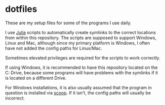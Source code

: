 # dotfiles

These are my setup files for some of the programs I use daily.

I use [Julia](https://julialang.org/) scripts to automatically create symlinks to the correct locations from within this repository. The scripts are supposed to support Windows, Linux and Mac, although since my primary platform is Windows, I often have not added the config paths for Linux/Mac.

Sometimes elevated privileges are required for the scripts to work correctly.

If using Windows, it is recommended to have this repository located on the C: Drive, because some programs will have problems with the symlinks if it is located on a different Drive.

For Windows installations, it is also usually assumed that the program in question is installed via [scoop](https://scoop.sh/). If it isn't, the config paths will usually be incorrect.
